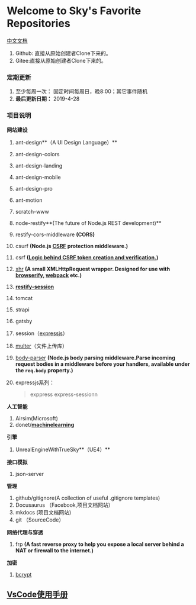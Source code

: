 # Welcome to Sky's Favorite Repositories
[中文文档](./index.md)

1. Github: 直接从原始创建者Clone下来的。
2. Gitee:直接从原始创建者Clone下来的。


### 定期更新

1. 至少每周一次： 固定时间每周日，晚8:00；其它事件随机
2. **最后更新日期：** 2019-4-28

### 项目说明

**网站建设**

1. ant-design**（A UI Design Language）**

2. ant-design-colors

3. ant-design-landing

4. ant-design-mobile

5. ant-design-pro

6. ant-motion

7. scratch-www

8. node-restify**(The future of Node.js REST development)**

9. restify-cors-middleware **(CORS)**

10. csurf **(Node.js [CSRF](https://en.wikipedia.org/wiki/Cross-site_request_forgery) protection middleware.)**

11. csrf **([Logic behind CSRF token creation and verification.](https://github.com/pillarjs/csrf.git))**

12. [xhr](<https://github.com/naugtur/xhr>) **(A small XMLHttpRequest wrapper. Designed for use with [browserify](http://browserify.org/), [webpack](https://webpack.github.io/) etc.)**

13. **[restify-session](<https://github.com/mgesmundo/restify-session>)**

14. tomcat

15. strapi

16. gatsby

17. session（[expressjs](https://github.com/expressjs)）

18. [multer](<https://github.com/expressjs/multer>)（文件上传库）

19. [body-parser](<https://github.com/expressjs/body-parser>)  **(Node.js body parsing middleware.Parse incoming request bodies in a middleware before your handlers, available under the `req.body` property.)**

20. expressjs系列：
    > exppress
    > express-sessionn

    

**人工智能**

1. Airsim(Microsoft)
2. donet/**[machinelearning](https://github.com/dotnet/machinelearning)**

**引擎**

1. UnrealEngineWithTrueSky**（UE4）** 

**接口模拟**

1. json-server

**管理**

1. github/gitignore(A collection of useful .gitignore templates)
2. Docusaurus （Facebook,项目文档网站）
3. mkdocs (项目文档网站)
4. git （SourceCode）

**网络代理与穿透**

1. frp **(A fast reverse proxy to help you expose a local server behind a NAT or firewall to the internet.)**

**加密**

1. [bcrypt](<https://github.com/dcodeIO/bcrypt.js>)



## [VsCode使用手册](./VsCode使用手册/index.md)

